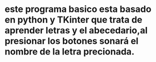 # este programa basico esta basado en python y TKinter que trata de aprender letras y el abecedario,al presionar los botones sonará el nombre de la letra precionada.
